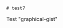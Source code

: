                                                                                                                                                                                                                                               # test7
Test "graphical-gist"